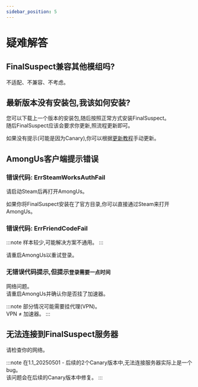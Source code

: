```yaml
---
sidebar_position: 5
---
```

# 疑难解答

## FinalSuspect兼容其他模组吗?

不适配、不兼容、不考虑。

## 最新版本没有安装包,我该如何安装?

您可以下载上一个版本的安装包,随后按照正常方式安装FinalSuspect。\
随后FinalSuspect应该会要求你更新,照流程更新即可。

如果没有提示(可能是因为Canary),你可以根据[更新教程](Guide/Update#手动更新)手动更新。

## AmongUs客户端提示错误

### 错误代码: ErrSteamWorksAuthFail

请启动Steam后再打开AmongUs。

如果你将FinalSuspect安装在了官方目录,你可以直接通过Steam来打开AmongUs。

### 错误代码: ErrFriendCodeFail

:::note 样本较少,可能解决方案不通用。
:::

请重启AmongUs以重试登录。

### 无错误代码提示,但提示`登录需要一点时间`

网络问题。\
请重启AmongUs并确认你是否挂了加速器。

:::note
部分情况可能需要挂代理(VPN)。\
VPN ≠ 加速器。
:::

## 无法连接到FinalSuspect服务器

请检查你的网络。

:::note
在1.1_20250501 - 后续的2个Canary版本中,无法连接服务器实际上是一个bug。\
该问题会在后续的Canary版本中修复。
:::